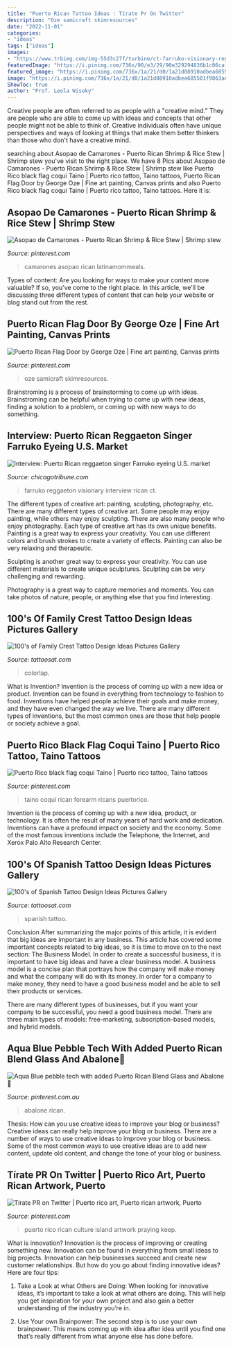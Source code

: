 ```yaml
---
title: "Puerto Rican Tattoo Ideas : Tírate Pr On Twitter"
description: "Oze samicraft skimresources"
date: "2022-11-01"
categories:
- "ideas"
tags: ["ideas"]
images:
- "https://www.trbimg.com/img-55d3c27f/turbine/ct-farruko-visionary-reggaeton-interview-20150818"
featuredImage: "https://i.pinimg.com/736x/90/e3/29/90e329294836b1c06caf1eace4da8411.jpg"
featured_image: "https://i.pinimg.com/736x/1a/21/d0/1a21d08910adbea685501f9863ae5845.jpg"
image: "https://i.pinimg.com/736x/1a/21/d0/1a21d08910adbea685501f9863ae5845.jpg"
ShowToc: true
author: "Prof. Leola Wisoky"
---
```



Creative people are often referred to as people with a "creative mind." They are people who are able to come up with ideas and concepts that other people might not be able to think of. Creative individuals often have unique perspectives and ways of looking at things that make them better thinkers than those who don't have a creative mind.

	

		
searching about Asopao de Camarones - Puerto Rican Shrimp &amp; Rice Stew | Shrimp stew you've visit to the right place. We have 8 Pics about Asopao de Camarones - Puerto Rican Shrimp &amp; Rice Stew | Shrimp stew like Puerto Rico black flag coqui Taino | Puerto rico tattoo, Taino tattoos, Puerto Rican Flag Door by George Oze | Fine art painting, Canvas prints and also Puerto Rico black flag coqui Taino | Puerto rico tattoo, Taino tattoos. Here it is:
		
    
## Asopao De Camarones - Puerto Rican Shrimp &amp; Rice Stew | Shrimp Stew

<img loading=lazy src="https://i.pinimg.com/736x/a2/dd/99/a2dd99a866baa532dbbb30187481c4bd.jpg" onerror="this.onerror=null;this.src='https://tse4.mm.bing.net/th?id=OIP.i2QFNTwHhAubpQtcBYJ0IAHaLG&amp;pid=15.1';" alt="Asopao de Camarones - Puerto Rican Shrimp &amp; Rice Stew | Shrimp stew">

_Source: pinterest.com_

>camarones asopao rican latinamommeals. 

	

Types of content:
Are you looking for ways to make your content more valuable? If so, you've come to the right place. In this article, we'll be discussing three different types of content that can help your website or blog stand out from the rest.

    
## Puerto Rican Flag Door By George Oze | Fine Art Painting, Canvas Prints

<img loading=lazy src="https://i.pinimg.com/736x/1a/21/d0/1a21d08910adbea685501f9863ae5845.jpg" onerror="this.onerror=null;this.src='https://tse2.mm.bing.net/th?id=OIP.oyNckyY-WbW5hzRfFz_6TQHaLH&amp;pid=15.1';" alt="Puerto Rican Flag Door by George Oze | Fine art painting, Canvas prints">

_Source: pinterest.com_

>oze samicraft skimresources. 

	

Brainstroming is a process of brainstorming to come up with ideas. Brainstroming can be helpful when trying to come up with new ideas, finding a solution to a problem, or coming up with new ways to do something.

    
## Interview: Puerto Rican Reggaeton Singer Farruko Eyeing U.S. Market

<img loading=lazy src="https://www.trbimg.com/img-55d3c27f/turbine/ct-farruko-visionary-reggaeton-interview-20150818" onerror="this.onerror=null;this.src='https://tse3.mm.bing.net/th?id=OIP._tao68nG_Q15667LcFANJAHaE7&amp;pid=15.1';" alt="Interview: Puerto Rican reggaeton singer Farruko eyeing U.S. market">

_Source: chicagotribune.com_

>farruko reggaeton visionary interview rican ct. 

	

The different types of creative art: painting, sculpting, photography, etc.
There are many different types of creative art. Some people may enjoy painting, while others may enjoy sculpting. There are also many people who enjoy photography. Each type of creative art has its own unique benefits.
Painting is a great way to express your creativity. You can use different colors and brush strokes to create a variety of effects. Painting can also be very relaxing and therapeutic.

Sculpting is another great way to express your creativity. You can use different materials to create unique sculptures. Sculpting can be very challenging and rewarding.

Photography is a great way to capture memories and moments. You can take photos of nature, people, or anything else that you find interesting.

    
## 100&#039;s Of Family Crest Tattoo Design Ideas Pictures Gallery

<img loading=lazy src="http://tattoosat.com/wp-content/uploads/2014/12/Family-Crest-5.jpg" onerror="this.onerror=null;this.src='https://tse3.mm.bing.net/th?id=OIP.x6ia9VA-vsUvmQmSv5WhZAHaKE&amp;pid=15.1';" alt="100&#039;s of Family Crest Tattoo Design Ideas Pictures Gallery">

_Source: tattoosat.com_

>colorlap. 

	

What is Invention?
Invention is the process of coming up with a new idea or product. Invention can be found in everything from technology to fashion to food. Inventions have helped people achieve their goals and make money, and they have even changed the way we live. There are many different types of inventions, but the most common ones are those that help people or society achieve a goal.

    
## Puerto Rico Black Flag Coqui Taino | Puerto Rico Tattoo, Taino Tattoos

<img loading=lazy src="https://i.pinimg.com/736x/90/e3/29/90e329294836b1c06caf1eace4da8411.jpg" onerror="this.onerror=null;this.src='https://tse4.mm.bing.net/th?id=OIP.ORCK08jNaTHD-NeSjrIsPAHaJF&amp;pid=15.1';" alt="Puerto Rico black flag coqui Taino | Puerto rico tattoo, Taino tattoos">

_Source: pinterest.com_

>taino coqui rican forearm ricans puertorico. 

	

Invention is the process of coming up with a new idea, product, or technology. It is often the result of many years of hard work and dedication. Inventions can have a profound impact on society and the economy. Some of the most famous inventions include the Telephone, the Internet, and Xerox Palo Alto Research Center.

    
## 100&#039;s Of Spanish Tattoo Design Ideas Pictures Gallery

<img loading=lazy src="https://tattoosat.com/wp-content/uploads/2014/12/Spanish-9.jpg" onerror="this.onerror=null;this.src='https://tse4.mm.bing.net/th?id=OIP.HvSjmiE-3w4tem2D8cOkUwHaJ4&amp;pid=15.1';" alt="100&#039;s of Spanish Tattoo Design Ideas Pictures Gallery">

_Source: tattoosat.com_

>spanish tattoo. 

	

Conclusion
After summarizing the major points of this article, it is evident that big ideas are important in any business. This article has covered some important concepts related to big ideas, so it is time to move on to the next section: The Business Model.
In order to create a successful business, it is important to have big ideas and have a clear business model. A business model is a concise plan that portrays how the company will make money and what the company will do with its money. In order for a company to make money, they need to have a good business model and be able to sell their products or services. 

There are many different types of businesses, but if you want your company to be successful, you need a good business model. There are three main types of models: free-marketing, subscription-based models, and hybrid models.

    
## Aqua Blue Pebble Tech With Added Puerto Rican Blend Glass And Abalone💙

<img loading=lazy src="https://i.pinimg.com/736x/21/c9/d6/21c9d683f3a8bd962018ea3d59f3554d.jpg" onerror="this.onerror=null;this.src='https://tse3.mm.bing.net/th?id=OIP._cHj-6aPS_mq6iEMSp5v3wHaPP&amp;pid=15.1';" alt="Aqua Blue pebble tech with added Puerto Rican Blend Glass and Abalone💙">

_Source: pinterest.com.au_

>abalone rican. 

	

Thesis: How can you use creative ideas to improve your blog or business?
Creative ideas can really help improve your blog or business. There are a number of ways to use creative ideas to improve your blog or business. Some of the most common ways to use creative ideas are to add new content, update old content, and change the tone of your blog or business.

    
## Tírate PR On Twitter | Puerto Rico Art, Puerto Rican Artwork, Puerto

<img loading=lazy src="https://i.pinimg.com/736x/d8/ee/9e/d8ee9ee52046c3a03606c73a1097316b.jpg" onerror="this.onerror=null;this.src='https://tse3.mm.bing.net/th?id=OIP.cO-bLelTFWsG9kxQ0od7iAHaJQ&amp;pid=15.1';" alt="Tírate PR on Twitter | Puerto rico art, Puerto rican artwork, Puerto">

_Source: pinterest.com_

>puerto rico rican culture island artwork praying keep. 

	

What is innovation?
Innovation is the process of improving or creating something new. Innovation can be found in everything from small ideas to big projects. Innovation can help businesses succeed and create new customer relationships. But how do you go about finding innovative ideas? Here are four tips:
1. Take a Look at what Others are Doing: When looking for innovative ideas, it’s important to take a look at what others are doing. This will help you get inspiration for your own project and also gain a better understanding of the industry you’re in.

2. Use Your own Brainpower: The second step is to use your own brainpower. This means coming up with idea after idea until you find one that’s really different from what anyone else has done before.


